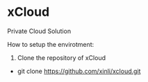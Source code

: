 # xCloud
Private Cloud Solution

How to setup the envirotment:
1. Clone the repository of xCloud
- git clone https://github.com/xinli/xcloud.git
